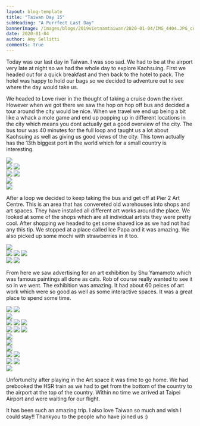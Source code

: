 ```yaml
---
layout: blog-template
title: "Taiwan Day 15"
subHeading: "A Purrfect Last Day"
bannerImage: /images/blogs/2019vietnamtaiwan/2020-01-04/IMG_4404.JPG_compressed.JPEG
date: 2020-01-04
author: Amy Sellitti
comments: true
---
```


Today was our last day in Taiwan. I was soo sad. We had to be at the airport very late at night so we had the whole day to explore Kaohsuing. 
First we headed out for a quick breakfast and then back to the hotel to pack. The hotel was happy to hold our bags so we decided to adventure out to see where the day would take us.

We headed to Love river in the thought of taking a cruise down the river. However when we got there we saw the hop on hop off bus and decided a tour around the city would be nice. When we travel we end up being a bit like a whack a mole game and end up popping up in different locations in the city which means you dont actually get a good overview of the city. The bus tour was 40 minutes for the full loop and taught us a lot about Kaohsuing as well as giving us good views of the city. This town actually has the 13th biggest port in the world which for a small country is interesting.

<div class="center-image"><img src="/images/blogs/2019vietnamtaiwan/2020-01-04/20200104144340_IMG_4291.jpg_compressed.JPEG" /></div>
<div class="grid-2c">
  <img src="/images/blogs/2019vietnamtaiwan/2020-01-04/IMG_4294.JPG_compressed.JPEG"/>
  <img src="/images/blogs/2019vietnamtaiwan/2020-01-04/20200104144723_IMG_4298.jpg_compressed.JPEG"/>
</div>
<div class="grid-2c">
  <img src="/images/blogs/2019vietnamtaiwan/2020-01-04/20200104145539_IMG_4300.jpg_compressed.JPEGg"/>
  <img src="/images/blogs/2019vietnamtaiwan/2020-01-04/20200104150804_IMG_4313.jpg_compressed.JPEG"/>
</div>
<div class="center-image"><img src="/images/blogs/2019vietnamtaiwan/2020-01-04/20200104150852_IMG_4315.jpg_compressed.JPEG" /></div>
<div class="center-image"><img src="/images/blogs/2019vietnamtaiwan/2020-01-04/IMG_4306.JPG_compressed.JPEG" /></div>

After a loop we decided to keep taking the bus and get off at Pier 2 Art Centre. This is an area that has convereted old warehouses into shops and art spaces. They have installed all different art works around the place. We looked at some of the shops which are all individual artists they were pretty cool. After shopping we headed to get some shaved ice as we had not had any this tip. We stopped at a place called Ice Papa and it was amazing. We also picked up some mochi with strawberries in it too. 

<div class="center-image"><img src="/images/blogs/2019vietnamtaiwan/2020-01-04/20200104161019_IMG_4324.jpg_compressed.JPEGo" /></div>
<div class="grid-3c">
  <img src="/images/blogs/2019vietnamtaiwan/2020-01-04/20200104160533_IMG_4322.jpg_compressed.JPEG"/>
  <img src="/images/blogs/2019vietnamtaiwan/2020-01-04/IMG_4328.JPG_compressed.JPEG"/>
  <img src="/images/blogs/2019vietnamtaiwan/2020-01-04/20200104170845_IMG_4331.jpg_compressed.JPEGg"/>
</div>
<div class="grid-2c">
  <img src="/images/blogs/2019vietnamtaiwan/2020-01-04/20200104171020_IMG_4334.jpg_compressed.JPEG"/>
  <img src="/images/blogs/2019vietnamtaiwan/2020-01-04/IMG_4336.JPG_compressed.JPEGg"/>
</div>

From here we saw advertising for an art exhibition by Shu Yamamoto which was famous paintings all done as cats. Rob of course really wanted to see it so in we went. The exhibition was amazing. It had about 60 peices of art work which were so good as well as some interactive spaces. It was a great place to spend some time.

<div class="grid-2c">
  <img src="/images/blogs/2019vietnamtaiwan/2020-01-04/IMG_4341.JPG_compressed.JPEG"/>
  <img src="/images/blogs/2019vietnamtaiwan/2020-01-04/IMG_4343.JPG_compressed.JPEG"/>
</div>
<div class="center-image"><img src="/images/blogs/2019vietnamtaiwan/2020-01-04/20200104173104_IMG_4349.jpg_compressed.JPEG" /></div>
<div class="grid-3c">
  <img src="/images/blogs/2019vietnamtaiwan/2020-01-04/20200104173408_IMG_4354.jpg_compressed.JPEG"/>
  <img src="/images/blogs/2019vietnamtaiwan/2020-01-04/20200104173924_IMG_4364.jpg_compressed.JPEG"/>
  <img src="/images/blogs/2019vietnamtaiwan/2020-01-04/20200104174148_IMG_4372.jpg_compressed.JPEGg"/>
</div>
<div class="grid-3c">
  <img src="/images/blogs/2019vietnamtaiwan/2020-01-04/20200104173137_IMG_4350.jpg_compressed.JPEG"/>
  <img src="/images/blogs/2019vietnamtaiwan/2020-01-04/20200104173658_IMG_4359.jpg_compressed.JPEGg"/>
  <img src="/images/blogs/2019vietnamtaiwan/2020-01-04/20200104174325_IMG_4377.jpg_compressed.JPEG"/>
</div>
<div class="center-image"><img src="/images/blogs/2019vietnamtaiwan/2020-01-04/20200104174132_IMG_4369.jpg_compressed.JPEG" /></div>
<div class="center-image"><img src="/images/blogs/2019vietnamtaiwan/2020-01-04/20200104174339_IMG_4378.jpg_compressed.JPEG" /></div>
<div class="center-image"><img src="/images/blogs/2019vietnamtaiwan/2020-01-04/20200104174740_IMG_4388.jpg_compressed.JPEG" /></div>
<div class="grid-2c">
  <img src="/images/blogs/2019vietnamtaiwan/2020-01-04/20200104175028_IMG_4390.jpg_compressed.JPEG"/>
  <img src="/images/blogs/2019vietnamtaiwan/2020-01-04/20200104175143_IMG_4396.jpg_compressed.JPEG"/>
</div>
<div class="grid-2c">
  <img src="/images/blogs/2019vietnamtaiwan/2020-01-04/20200104175656_IMG_4417.jpg_compressed.JPEG"/>
  <img src="/images/blogs/2019vietnamtaiwan/2020-01-04/IMG_4412.JPG_compressed.JPEG"/>
</div>
<div class="center-image"><img src="/images/blogs/2019vietnamtaiwan/2020-01-04/IMG_4389.JPG_compressed.JPEG" /></div>

Unfortunelty after playing in the Art space it was time to go home. We had prebooked the HSR train as we had to get from the bottom of the country to the airport at the top of the country. Within no time we arrived at Taipei Airport and were waiting for our flight.

It has been such an amazing trip. I also love Taiwan so much and wish I could stay!! 
Thankyou to the people who have joined us :)